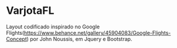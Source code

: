 # VarjotaFL
Layout codificado inspirado no Google Flights(https://www.behance.net/gallery/45904083/Google-Flights-Concept) por John Noussis, em Jquery e Bootstrap.
